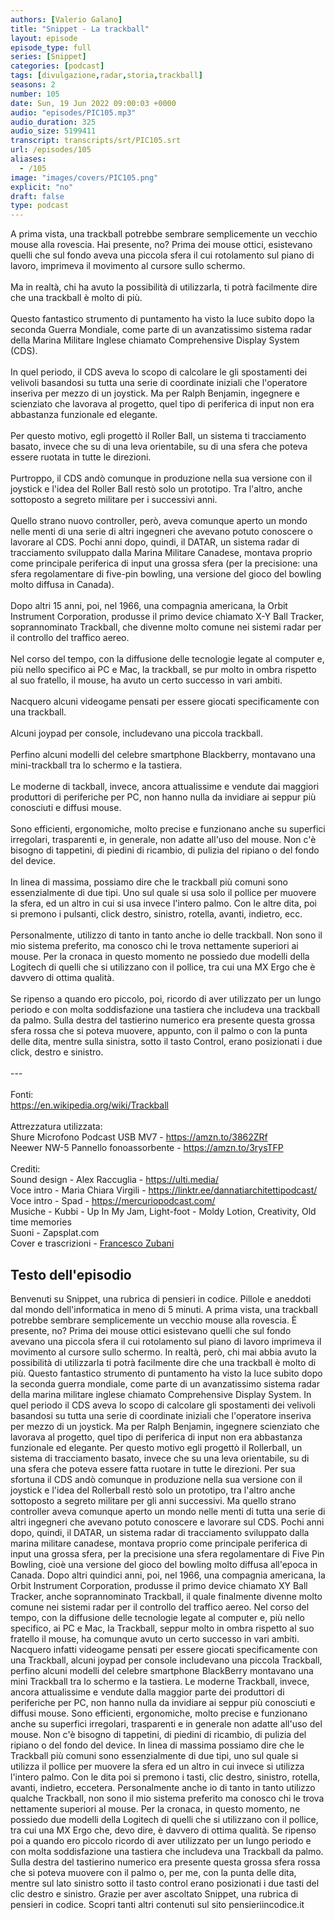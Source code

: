 ```yaml
---
authors: [Valerio Galano]
title: "Snippet - La trackball"
layout: episode
episode_type: full
series: [Snippet]
categories: [podcast]
tags: [divulgazione,radar,storia,trackball]
seasons: 2
number: 105
date: Sun, 19 Jun 2022 09:00:03 +0000
audio: "episodes/PIC105.mp3"
audio_duration: 325
audio_size: 5199411
transcript: transcripts/srt/PIC105.srt
url: /episodes/105
aliases: 
  - /105
image: "images/covers/PIC105.png"
explicit: "no"
draft: false
type: podcast
---
```

A prima vista, una trackball potrebbe sembrare semplicemente un vecchio mouse alla rovescia. Hai presente, no? Prima dei mouse ottici, esistevano quelli che sul fondo aveva una piccola sfera il cui rotolamento sul piano di lavoro, imprimeva il movimento al cursore sullo schermo.<br /><br />Ma in realtà, chi ha avuto la possibilità di utilizzarla, ti potrà facilmente dire che una trackball è molto di più.<br /><br />Questo fantastico strumento di puntamento ha visto la luce subito dopo la seconda Guerra Mondiale, come parte di un avanzatissimo sistema radar della Marina Militare Inglese chiamato Comprehensive Display System (CDS).<br /><br />In quel periodo, il CDS aveva lo scopo di calcolare le gli spostamenti dei velivoli basandosi su tutta una serie di coordinate iniziali che l'operatore inseriva per mezzo di un joystick. Ma per Ralph Benjamin, ingegnere e scienziato che lavorava al progetto, quel tipo di periferica di input non era abbastanza funzionale ed elegante.<br /><br />Per questo motivo, egli progettò il Roller Ball, un sistema ti tracciamento basato, invece che su di una leva orientabile, su di una sfera che poteva essere ruotata in tutte le direzioni.<br /><br />Purtroppo, il CDS andò comunque in produzione nella sua versione con il joystick e l'idea del Roller Ball restò solo un prototipo. Tra l'altro, anche sottoposto a segreto militare per i successivi anni.<br /><br />Quello strano nuovo controller, però, aveva comunque aperto un mondo nelle menti di una serie di altri ingegneri che avevano potuto conoscere o lavorare al CDS. Pochi anni dopo, quindi, il DATAR, un sistema radar di tracciamento sviluppato dalla Marina Militare Canadese, montava proprio come principale periferica di input una grossa sfera (per la precisione: una sfera regolamentare di five-pin bowling, una versione del gioco del bowling molto diffusa in Canada).<br /><br />Dopo altri 15 anni, poi, nel 1966, una compagnia americana, la Orbit Instrument Corporation, produsse il primo device chiamato X-Y Ball Tracker, soprannominato Trackball, che divenne molto comune nei sistemi radar per il controllo del traffico aereo.<br /><br />Nel corso del tempo, con la diffusione delle tecnologie legate al computer e, più nello specifico ai PC e Mac, la trackball, se pur molto in ombra rispetto al suo fratello, il mouse, ha avuto un certo successo in vari ambiti.<br /><br />Nacquero alcuni videogame pensati per essere giocati specificamente con una trackball.<br /><br />Alcuni joypad per console, includevano una piccola trackball.<br /><br />Perfino alcuni modelli del celebre smartphone Blackberry, montavano una mini-trackball tra lo schermo e la tastiera.<br /><br />Le moderne di tackball, invece, ancora attualissime e vendute dai maggiori produttori di periferiche per PC, non hanno nulla da invidiare ai seppur più conosciuti e diffusi mouse.<br /><br />Sono efficienti, ergonomiche, molto precise e funzionano anche su superfici irregolari, trasparenti e, in generale, non adatte all'uso del mouse. Non c'è bisogno di tappetini, di piedini di ricambio, di pulizia del ripiano o del fondo del device.<br /><br />In linea di massima, possiamo dire che le trackball più comuni sono essenzialmente di due tipi. Uno sul quale si usa solo il pollice per muovere la sfera, ed un altro in cui si usa invece l'intero palmo. Con le altre dita, poi si premono i pulsanti, click destro, sinistro, rotella, avanti, indietro, ecc.<br /><br />Personalmente, utilizzo di tanto in tanto anche io delle trackball. Non sono il mio sistema preferito, ma conosco chi le trova nettamente superiori ai mouse. Per la cronaca in questo momento ne possiedo due modelli della Logitech di quelli che si utilizzano con il pollice, tra cui una MX Ergo che è davvero di ottima qualità.<br /><br />Se ripenso a quando ero piccolo, poi, ricordo di aver utilizzato per un lungo periodo e con molta soddisfazione una tastiera che includeva una trackball da palmo. Sulla destra del tastierino numerico era presente questa grossa sfera rossa che si poteva muovere, appunto, con il palmo o con la punta delle dita, mentre sulla sinistra, sotto il tasto Control, erano posizionati i due click, destro e sinistro.<br /><br />---<br /><br />Fonti:<br /><a href="https://en.wikipedia.org/wiki/Trackball" rel="noopener">https://en.wikipedia.org/wiki/Trackball</a> <br /><br />Attrezzatura utilizzata:<br />Shure Microfono Podcast USB MV7 - <a href="https://amzn.to/3862ZRf" rel="noopener">https://amzn.to/3862ZRf</a> <br />Neewer NW-5 Pannello fonoassorbente - <a href="https://amzn.to/3rysTFP" rel="noopener">https://amzn.to/3rysTFP</a> <br /><br />Crediti:<br />Sound design - Alex Raccuglia - <a href="https://ulti.media/" rel="noopener">https://ulti.media/</a> <br />Voce intro - Maria Chiara Virgili - <a href="https://linktr.ee/dannatiarchitettipodcast/" rel="noopener">https://linktr.ee/dannatiarchitettipodcast/</a> <br />Voce intro - Spad - <a href="https://mercuriopodcast.com/" rel="noopener">https://mercuriopodcast.com/</a> <br />Musiche - Kubbi - Up In My Jam, Light-foot - Moldy Lotion, Creativity, Old time memories<br />Suoni - Zapsplat.com<br />Cover e trascrizioni - <a href="https://it.linkedin.com/in/francesco-zubani-5957081a6" rel="noopener">Francesco Zubani</a>

<!-- more -->

## Testo dell'episodio

Benvenuti su Snippet, una rubrica di pensieri in codice. Pillole e aneddoti dal mondo dell'informatica
in meno di 5 minuti.
A prima vista, una trackball potrebbe sembrare semplicemente un vecchio mouse alla rovescia.
È presente, no? Prima dei mouse ottici esistevano quelli che sul fondo avevano una piccola sfera
il cui rotolamento sul piano di lavoro imprimeva il movimento al cursore sullo schermo. In
realtà, però, chi mai abbia avuto la possibilità di utilizzarla ti potrà facilmente dire che
una trackball è molto di più. Questo fantastico strumento di puntamento ha visto la luce subito
dopo la seconda guerra mondiale, come parte di un avanzatissimo sistema radar della marina
militare inglese chiamato Comprehensive Display System. In quel periodo il CDS aveva lo scopo
di calcolare gli spostamenti dei velivoli basandosi su tutta una serie di coordinate
iniziali che l'operatore inseriva per mezzo di un joystick. Ma per Ralph Benjamin, ingegnere
scienziato che lavorava al progetto, quel tipo di periferica di input non era abbastanza
funzionale ed elegante. Per questo motivo egli progettò il Rollerball, un sistema di
tracciamento basato, invece che su una leva orientabile, su di una sfera che poteva essere
fatta ruotare in tutte le direzioni. Per sua sfortuna il CDS andò comunque in produzione
nella sua versione con il joystick e l'idea del Rollerball restò solo un prototipo, tra
l'altro anche sottoposto a segreto militare per gli anni successivi. Ma quello strano
controller aveva comunque aperto un mondo nelle menti di tutta una serie di altri ingegneri
che avevano potuto conoscere e lavorare sul CDS. Pochi anni dopo, quindi, il DATAR, un
sistema radar di tracciamento sviluppato dalla marina militare canadese, montava proprio
come principale periferica di input una grossa sfera, per la precisione una sfera regolamentare
di Five Pin Bowling, cioè una versione del gioco del bowling molto diffusa all'epoca
in Canada. Dopo altri quindici anni, poi, nel 1966, una compagnia americana, la Orbit
Instrument Corporation, produsse il primo device chiamato XY Ball Tracker, anche soprannominato
Trackball, il quale finalmente divenne molto comune nei sistemi radar per il controllo
del traffico aereo. Nel corso del tempo, con la diffusione delle tecnologie legate
al computer e, più nello specifico, ai PC e Mac, la Trackball, seppur molto in ombra
rispetto al suo fratello il mouse, ha comunque avuto un certo successo in vari ambiti. Nacquero
infatti videogame pensati per essere giocati specificamente con una Trackball, alcuni joypad
per console includevano una piccola Trackball, perfino alcuni modelli del celebre smartphone
BlackBerry montavano una mini Trackball tra lo schermo e la tastiera. Le moderne Trackball,
invece, ancora attualissime e vendute dalla maggior parte dei produttori di periferiche
per PC, non hanno nulla da invidiare ai seppur più conosciuti e diffusi mouse. Sono efficienti,
ergonomiche, molto precise e funzionano anche su superfici irregolari, trasparenti e in generale
non adatte all'uso del mouse. Non c'è bisogno di tappetini, di piedini di ricambio, di pulizia
del ripiano o del fondo del device. In linea di massima possiamo dire che le Trackball più comuni
sono essenzialmente di due tipi, uno sul quale si utilizza il pollice per muovere la sfera ed
un altro in cui invece si utilizza l'intero palmo. Con le dita poi si premono i tasti, clic
destro, sinistro, rotella, avanti, indietro, eccetera. Personalmente anche io di tanto in
tanto utilizzo qualche Trackball, non sono il mio sistema preferito ma conosco chi le trova
nettamente superiori al mouse. Per la cronaca, in questo momento, ne possiedo due modelli della
Logitech di quelli che si utilizzano con il pollice, tra cui una MX Ergo che, devo dire,
è davvero di ottima qualità. Se ripenso poi a quando ero piccolo ricordo di aver utilizzato
per un lungo periodo e con molta soddisfazione una tastiera che includeva una Trackball da palmo.
Sulla destra del tastierino numerico era presente questa grossa sfera rossa che si poteva muovere
con il palmo o, per me, con la punta delle dita, mentre sul lato sinistro sotto il tasto
control erano posizionati i due tasti del clic destro e sinistro. Grazie per aver ascoltato
Snippet, una rubrica di pensieri in codice. Scopri tanti altri contenuti sul sito pensieriincodice.it

